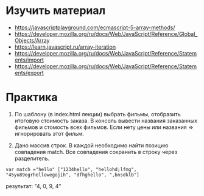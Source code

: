 # Изучить материал
 * https://javascriptplayground.com/ecmascript-5-array-methods/
 * https://developer.mozilla.org/ru/docs/Web/JavaScript/Reference/Global_Objects/Array
 * https://learn.javascript.ru/array-iteration
 * https://developer.mozilla.org/ru/docs/Web/JavaScript/Reference/Statements/import
 * https://developer.mozilla.org/ru/docs/Web/JavaScript/Reference/Statements/export

# Практика


1) По шаблону (в index.html лекции) выбрать фильмы, отобразить итоговую стоимость заказа. В консоль вывести названия заказанных фильмов и стомость всех фильмов. Если нету цены или названия => игнорировать этот фильм.

2) Дано массив строк. В каждой необходимо найти позицию совпадения match. Все совпадения сохранить в строку через разделитель.

`var match ="hello" ["1234hello", "hellohd;lfmg", "45yu89egrhellowegojih", "dfhghello", ",bnsdklb"]`

результат: "4, 0, 9, 4"